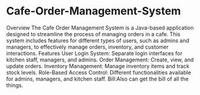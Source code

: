 # Cafe-Order-Management-System
Overview
The Cafe Order Management System is a Java-based application designed to streamline the process of managing orders in a cafe. This system includes features for different types of users, such as admins and managers, to effectively manage orders, inventory, and customer interactions.
Features
User Login System: Separate login interfaces for kitchen staff, managers, and admins.
Order Management: Create, view, and update orders.
Inventory Management: Manage inventory items and track stock levels.
Role-Based Access Control: Different functionalities available for admins, managers, and kitchen staff.
Bill:Also can get the bill of all the things.
